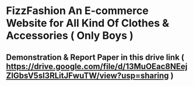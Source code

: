 # FizzFashion An E-commerce Website for All Kind Of Clothes & Accessories ( Only Boys )

## Demonstration & Report Paper in this drive link ( https://drive.google.com/file/d/13MuOEac8NEejZIGbsV5sl3RLitJFwuTW/view?usp=sharing )
